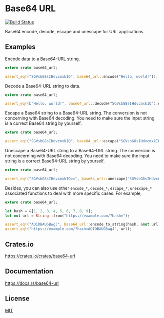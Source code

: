 Base64 URL
====================

[![Build Status](https://travis-ci.org/magiclen/base64-url.svg?branch=master)](https://travis-ci.org/magiclen/base64-url)

Base64 encode, decode, escape and unescape for URL applications.

## Examples

Encode data to a Base64-URL string.

```rust
extern crate base64_url;

assert_eq!("SGVsbG8sIHdvcmxkIQ", base64_url::encode("Hello, world!"));
```

Decode a Base64-URL string to data.

```rust
extern crate base64_url;

assert_eq!(b"Hello, world!", base64_url::decode("SGVsbG8sIHdvcmxkIQ").unwrap().as_slice());
```

Escape a Base64 string to a Base64-URL string. The conversion is not concerning with Base64 decoding. You need to make sure the input string is a correct Base64 string by yourself.

```rust
extern crate base64_url;

assert_eq!("SGVsbG8sIHdvcmxkIQ", base64_url::escape("SGVsbG8sIHdvcmxkIQ=="));
```

Unescape a Base64-URL string to a Base64-URL string. The conversion is not concerning with Base64 decoding. You need to make sure the input string is a correct Base64-URL string by yourself.

```rust
extern crate base64_url;

assert_eq!("SGVsbG8sIHdvcmxkIQ==", base64_url::unescape("SGVsbG8sIHdvcmxkIQ"));
```

Besides, you can also use other `encode_*`, `decode_*`, `escape_*`, `unescape_*` associated functions to deal with more specific cases. For example,

```rust
extern crate base64_url;

let hash = &[1, 2, 3, 4, 5, 6, 7, 8, 9];
let mut url = String::from("https://example.com/?hash=");

assert_eq!("AQIDBAUGBwgJ", base64_url::encode_to_string(hash, &mut url));
assert_eq!("https://example.com/?hash=AQIDBAUGBwgJ", url);
```

## Crates.io

https://crates.io/crates/base64-url

## Documentation

https://docs.rs/base64-url

## License

[MIT](LICENSE)